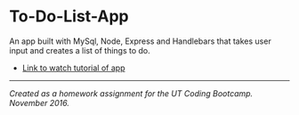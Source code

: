 # To-Do-List-App
An app built with MySql, Node, Express and Handlebars that takes user input and creates a list of things to do.     

* [Link to watch tutorial of app](http://res.cloudinary.com/thefinleycode/video/upload/v1478384272/ListLover_ikmknu.mp4)

----
_Created as a homework assignment for the UT Coding Bootcamp. November 2016._
